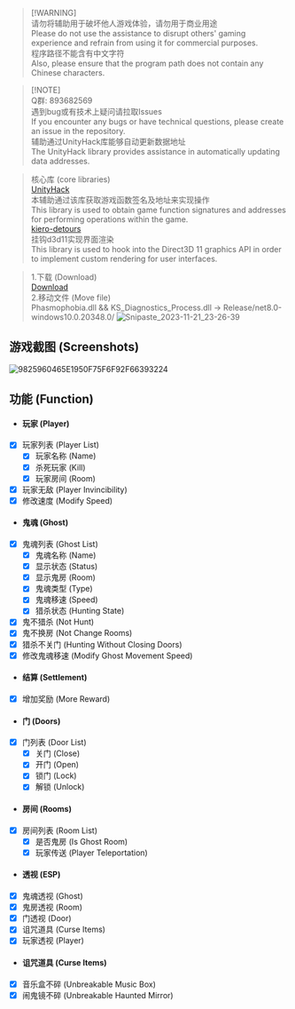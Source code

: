 > [!WARNING]\
> 请勿将辅助用于破坏他人游戏体验，请勿用于商业用途 \
> Please do not use the assistance to disrupt others' gaming experience and refrain from using it for commercial purposes.\
> 程序路径不能含有中文字符 \
> Also, please ensure that the program path does not contain any Chinese characters.

> [!NOTE]\
> Q群: 893682569 \
> 遇到bug或有技术上疑问请拉取Issues \
> If you encounter any bugs or have technical questions, please create an issue in the repository.\
> 辅助通过UnityHack库能够自动更新数据地址 \
> The UnityHack library provides assistance in automatically updating data addresses.

> 核心库 (core libraries) \
> [UnityHack](https://github.com/issuimo/UnityHack) \
> 本辅助通过该库获取游戏函数签名及地址来实现操作 \
> This library is used to obtain game function signatures and addresses for performing operations within the game.\
> [kiero-detours](https://github.com/issuimo/kiero-detours) \
> 挂钩d3d11实现界面渲染\
> This library is used to hook into the Direct3D 11 graphics API in order to implement custom rendering for user interfaces.

> 1.下载 (Download) \
> [Download](https://github.com/issuimo/PhasmophobiaCheat/releases) \
> 2.移动文件 (Move file) \
> Phasmophobia.dll && KS_Diagnostics_Process.dll -> Release/net8.0-windows10.0.20348.0/
![Snipaste_2023-11-21_23-26-39](https://github.com/issuimo/PhasmophobiaCheat/assets/102911714/580b3750-ee6e-4eeb-b95b-b74acf2f56a4)

## 游戏截图 (Screenshots)
![9825960465E1950F75F6F92F66393224](https://github.com/issuimo/PhasmophobiaCheat/assets/102911714/db2fa8e6-e0a0-40f8-83f7-050f9f195638)

## 功能 (Function)
- #### 玩家 (Player)
- [X] 玩家列表 (Player List)
  - [X] 玩家名称 (Name)
  - [X] 杀死玩家 (Kill)
  - [X] 玩家房间 (Room)
- [X] 玩家无敌 (Player Invincibility)
- [X] 修改速度 (Modify Speed)
- #### 鬼魂 (Ghost)
- [X] 鬼魂列表 (Ghost List)
  - [X] 鬼魂名称 (Name)
  - [X] 显示状态 (Status)
  - [X] 显示鬼房 (Room)
  - [X] 鬼魂类型 (Type)
  - [X] 鬼魂移速 (Speed)
  - [X] 猎杀状态 (Hunting State)
- [X] 鬼不猎杀 (Not Hunt)
- [X] 鬼不换房 (Not Change Rooms)
- [X] 猎杀不关门 (Hunting Without Closing Doors)
- [X] 修改鬼魂移速 (Modify Ghost Movement Speed)
- #### 结算 (Settlement)
- [X] 增加奖励 (More Reward)
- #### 门 (Doors)
- [X] 门列表 (Door List)
  - [X] 关门 (Close)
  - [X] 开门 (Open)
  - [X] 锁门 (Lock)
  - [X] 解锁 (Unlock)
- #### 房间 (Rooms)
- [X] 房间列表 (Room List)
  - [X] 是否鬼房 (Is Ghost Room)
  - [X] 玩家传送 (Player Teleportation)
- #### 透视 (ESP)
- [X] 鬼魂透视 (Ghost)
- [X] 鬼房透视 (Room)
- [X] 门透视 (Door)
- [X] 诅咒道具 (Curse Items)
- [X] 玩家透视 (Player)
- #### 诅咒道具 (Curse Items)
- [x] 音乐盒不碎 (Unbreakable Music Box)
- [x] 闹鬼镜不碎 (Unbreakable Haunted Mirror)
